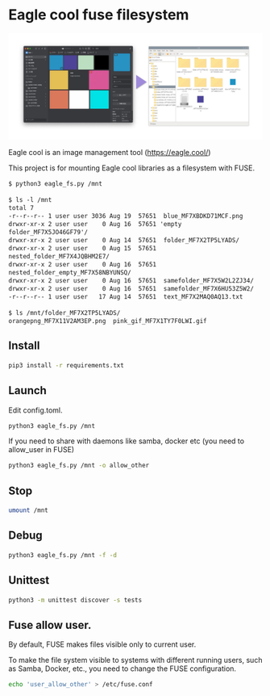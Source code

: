 # Eagle cool fuse filesystem

![Eagle cool fuse filesystem](img/header.jpg "Eagle cool fuse filesystem")


Eagle cool is an image management tool (https://eagle.cool/)

This project is for mounting Eagle cool libraries as a filesystem with FUSE.

```shell
$ python3 eagle_fs.py /mnt

$ ls -l /mnt
total 7
-r--r--r-- 1 user user 3036 Aug 19  57651  blue_MF7XBDKD71MCF.png
drwxr-xr-x 2 user user    0 Aug 16  57651 'empty folder_MF7X5JO46GF79'/
drwxr-xr-x 2 user user    0 Aug 14  57651  folder_MF7X2TP5LYADS/
drwxr-xr-x 2 user user    0 Aug 15  57651  nested_folder_MF7X4JQBHM2E7/
drwxr-xr-x 2 user user    0 Aug 16  57651  nested_folder_empty_MF7X58NBYUNSQ/
drwxr-xr-x 2 user user    0 Aug 16  57651  samefolder_MF7X5W2L2ZJ34/
drwxr-xr-x 2 user user    0 Aug 16  57651  samefolder_MF7X6HU53Z5W2/
-r--r--r-- 1 user user   17 Aug 14  57651  text_MF7X2MAQ0AQ13.txt

$ ls /mnt/folder_MF7X2TP5LYADS/
orangepng_MF7X11V2AM3EP.png  pink_gif_MF7X1TY7F0LWI.gif
```

## Install

```bash
pip3 install -r requirements.txt
```

## Launch

Edit config.toml.

```bash
python3 eagle_fs.py /mnt
```

If you need to share with daemons like samba, docker etc (you need to allow_user in FUSE)

```bash
python3 eagle_fs.py /mnt -o allow_other
```

## Stop

```bash
umount /mnt
```

## Debug

```bash
python3 eagle_fs.py /mnt -f -d
```

## Unittest

```bash
python3 -m unittest discover -s tests
```

## Fuse allow user.

By default, FUSE makes files visible only to current user.

To make the file system visible to systems with different running users, such as Samba, Docker, etc., you need to change the FUSE configuration.

```bash
echo 'user_allow_other' > /etc/fuse.conf
```
